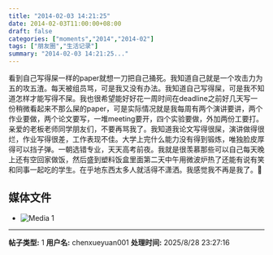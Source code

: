 ```yaml
---
title: "2014-02-03 14:21:25"
date: 2014-02-03T11:00:00+08:00
draft: false
categories: ["moments","2014","2014-02"]
tags: ["朋友圈","生活记录"]
summary: "2014-02-03 14:21:25..."
---
```


看到自己写得屎一样的paper就想一刀把自己捅死。我知道自己就是一个攻击力为五的攻五渣。每天被组员骂，可是我又没有办法。我知道自己写得屎，可是我不知道怎样才能写得不屎。我也很希望能好好花一周时间在deadline之前好几天写一份稍微看起来不那么屎的paper，可是实际情况就是我每周有两个演讲要讲，两个作业要做，两个论文要写，一堆meeting要开，四个实验要做，外加两份工要打。亲爱的老板老师同学朋友们，不要再骂我了。我知道我论文写得很屎，演讲做得很烂，作业写得很差，工作表现不佳。大学上完什么能力没有得到锻炼，唯独脸皮厚得可以挡子弹。一朝选错专业，天天高考前夜。我就是很羡慕那些可以自己每天晚上还有空回家做饭，然后盛到塑料饭盒里面第二天中午用微波炉热了还能有说有笑和同事一起吃的学生。在乎地东西太多人就活得不潇洒。我感觉我不再是我了。

## 媒体文件

- ![Media 1](/Moments/photos/2014-02-03/201402031421250.jpg)

---

**帖子类型:** 1
**用户名:** chenxueyuan001
**处理时间:** 2025/8/28 23:27:16